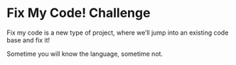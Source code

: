 # Fix My Code! Challenge
Fix my code is a new type of project, where we’ll jump into an existing code
base and fix it!

Sometime you will know the language, sometime not.
